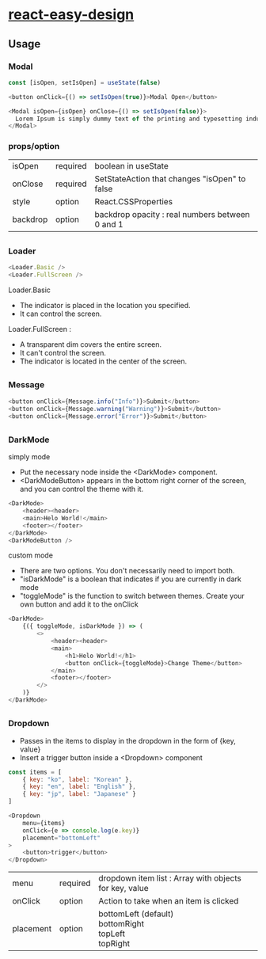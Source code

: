 # [react-easy-design](https://github.com/H-Genie/react-easy-design)

## Usage

### Modal

```js
const [isOpen, setIsOpen] = useState(false)

<button onClick={() => setIsOpen(true)}>Modal Open</button>

<Modal isOpen={isOpen} onClose={() => setIsOpen(false)}>
  Lorem Ipsum is simply dummy text of the printing and typesetting industry.
</Modal>
```

### props/option

<table>
    <tr>
        <td>isOpen</td>
        <td>required</td>
        <td>boolean in useState</td>
    </tr>
    <tr>
        <td>onClose</td>
        <td>required</td>
        <td>SetStateAction that changes "isOpen" to false</td>
    </tr>
    <tr>
        <td>style</td>
        <td>option</td>
        <td>React.CSSProperties</td>
    </tr>
    <tr>
        <td>backdrop</td>
        <td>option</td>
        <td>backdrop opacity : real numbers between 0 and 1</td>
    </tr>
</table>

##

### Loader

```js
<Loader.Basic />
<Loader.FullScreen />
```

Loader.Basic

- The indicator is placed in the location you specified.
- It can control the screen.

Loader.FullScreen :

- A transparent dim covers the entire screen.
- It can't control the screen.
- The indicator is located in the center of the screen.

##

### Message

```js
<button onClick={Message.info("Info")}>Submit</button>
<button onClick={Message.warning("Warning")}>Submit</button>
<button onClick={Message.error("Error")}>Submit</button>
```

##

### DarkMode

simply mode

- Put the necessary node inside the &lt;DarkMode&gt; component.
- &lt;DarkModeButton&gt; appears in the bottom right corner of the screen, and you can control the theme with it.

```js
<DarkMode>
    <header><header>
    <main>Helo World!</main>
    <footer></footer>
</DarkMode>
<DarkModeButton />
```

custom mode

- There are two options. You don't necessarily need to import both.
- "isDarkMode" is a boolean that indicates if you are currently in dark mode
- "toggleMode" is the function to switch between themes. Create your own button and add it to the onClick

```js
<DarkMode>
    {({ toggleMode, isDarkMode }) => (
        <>
            <header><header>
            <main>
                <h1>Helo World!</h1>
                <button onClick={toggleMode}>Change Theme</button>
            </main>
            <footer></footer>
        </>
    )}
</DarkMode>
```

##

### Dropdown

- Passes in the items to display in the dropdown in the form of {key, value}
- Insert a trigger button inside a &lt;Dropdown&gt; component

```js
const items = [
    { key: "ko", label: "Korean" },
    { key: "en", label: "English" },
    { key: "jp", label: "Japanese" }
]

<Dropdown
    menu={items}
    onClick={e => console.log(e.key)}
    placement="bottomLeft"
>
    <button>trigger</button>
</Dropdown>
```

<table>
    <tr>
        <td>menu</td>
        <td>required</td>
        <td>dropdown item list : Array with objects for key, value</td>
    </tr>
    <tr>
        <td>onClick</td>
        <td>option</td>
        <td>Action to take when an item is clicked</td>
    </tr>
    <tr>
        <td>placement</td>
        <td>option</td>
        <td>
            bottomLeft (default)<br />
            bottomRight<br />
            topLeft<br />
            topRight
        </td>
    </tr>
</table>

